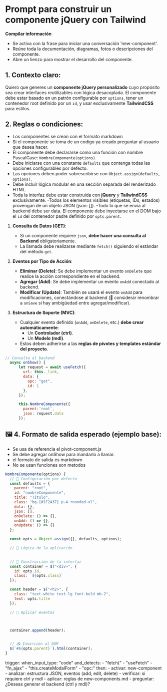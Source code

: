 # Prompt para construir un componente jQuery con Tailwind

**Compilar información**
- Se activa con la frase para iniciar una conversación 'new-component'.
- Reúne toda la documentación, diagramas, fotos o descripciones del componente.
- Abre un lienzo para mostrar el desarrollo del componente.


## 1. Contexto claro:

Quiero que generes un **componente jQuery personalizado** cuyo propósito sea crear interfaces reutilizables con lógica desacoplada. El componente debe estar basado en un patrón configurable por `options`, tener un contenedor root definido por un `id`, y usar exclusivamente **TailwindCSS** para estilos.


## 2. Reglas o condiciones:
- Los componentes se crean con el formato markdown 
- Si el componente se toma de un codigo ya creado preguntar al usuario que desea hacer.
- El componente debe declararse como una función con nombre PascalCase: `NombreComponente(options)`.
- Debe iniciarse con una constante `defaults` que contenga todas las opciones configurables por defecto.
- Las opciones deben poder sobrescribirse con `Object.assign(defaults, options)`.
- Debe incluir lógica modular en una sección separada del renderizado HTML.
- Toda la interfaz debe estar construida con **jQuery** y **TailwindCSS** exclusivamente.
-Todos los elementos visibles (etiquetas, IDs, estados) provengan de un objeto JSON (json: []).
-Todo lo que se envia al backend debe ser data.
 El componente debe inyectarse en el DOM bajo el `id` del contenedor padre definido por `opts.parent`.


1. **Consulta de Datos (GET)**:

   - Si un componente requiere `json`, **debe hacer una consulta al Backend** obligatoriamente.
   - La llamada debe realizarse mediante `fetch()` siguiendo el estándar del método `get`.

2. **Eventos por Tipo de Acción**:

   - **Eliminar (Delete)**: Se debe implementar un evento `onDelete` que realice la acción correspondiente en el backend.
   - **Agregar (Add)**: Se debe implementar un evento `onAdd` conectado al backend.
   - **Modificar (Update)**: También se usará el evento `onAdd` para modificaciones, conectándose al backend (📌 considerar renombrar a `onSave` si hay ambigüedad entre agregar/modificar).

3. **Estructura de Soporte (MVC)**:
   - Cualquier evento definido (`onAdd`, `onDelete`, etc.) **debe crear automáticamente**:
     - Un **Controlador (ctrl)**.
     - Un **Modelo (mdl)**.
   - Estos deben adherirse a las **reglas de pivotes y templates estándar del proyecto**.

```js
// Consulta al backend
  async onShow() {
      let request = await useFetch({
        url: this._link,
        data: {
          opc: "get",
          id: 1
        },
      });

      this.NombreComponente({
        parent:'root',
        json: request.data
      });

```



## 🖼️ 4. Formato de salida esperado (ejemplo base):
- Se usa de referencia el pivot-component.js
- Se debe agregar onShow para mandarlo a llamar.
- el formato de salida es markdown
- No se usan funciones son metodos

```js
NombreComponente(options) {
  // 📌 Configuración por defecto
  const defaults = {
    parent: "root",
    id: "nombreComponente",
    title: "Título",
    class: "bg-[#1F2A37] p-4 rounded-xl",
    data: {},
    json: [],
    onDelete: () => {},
    onAdd: () => {},
    onUpdate: () => {}
  };

  const opts = Object.assign({}, defaults, options);

  // 🔵 Lógica de la aplicación
    

  // 🧱 Construcción de la interfaz
  const container = $("<div>", {
    id: opts.id,
    class: `${opts.class}`
  });

  const header = $("<h2>", {
    class: "text-white text-lg font-bold mb-2",
    text: opts.title
  });

  // 🔵 Aplicar eventos



  container.append(header);
  

  // 📤 Inserción al DOM
  $(`#${opts.parent}`).html(container);
}
```

trigger:
  when_input_type: "code"
  and_detects:
    - "fetch("
    - "useFetch"
    - "fn_ajax"
    - "this.createModalForm"
    - "opc:"
  then:
    - activar: new-component
    - analizar: estructura JSON, eventos (add, edit, delete)
    - verificar: si requiere ctrl y mdl
    - aplicar: reglas de new-components.md
    - preguntar: ¿Deseas generar el backend (ctrl y mdl)?
